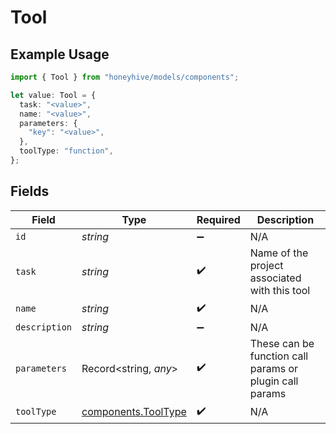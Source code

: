 # Tool

## Example Usage

```typescript
import { Tool } from "honeyhive/models/components";

let value: Tool = {
  task: "<value>",
  name: "<value>",
  parameters: {
    "key": "<value>",
  },
  toolType: "function",
};
```

## Fields

| Field                                                      | Type                                                       | Required                                                   | Description                                                |
| ---------------------------------------------------------- | ---------------------------------------------------------- | ---------------------------------------------------------- | ---------------------------------------------------------- |
| `id`                                                       | *string*                                                   | :heavy_minus_sign:                                         | N/A                                                        |
| `task`                                                     | *string*                                                   | :heavy_check_mark:                                         | Name of the project associated with this tool              |
| `name`                                                     | *string*                                                   | :heavy_check_mark:                                         | N/A                                                        |
| `description`                                              | *string*                                                   | :heavy_minus_sign:                                         | N/A                                                        |
| `parameters`                                               | Record<string, *any*>                                      | :heavy_check_mark:                                         | These can be function call params or plugin call params    |
| `toolType`                                                 | [components.ToolType](../../models/components/tooltype.md) | :heavy_check_mark:                                         | N/A                                                        |